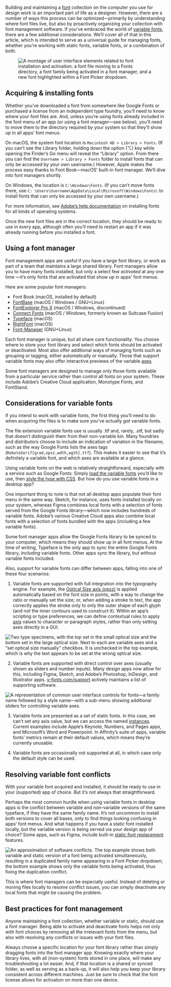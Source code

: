 Building and maintaining a [font](/glossary/font) collection on the computer you use for design work is an important part of life as a designer. However, there are a number of ways this process can be optimized—primarily by understanding where font files live, but also by proactively organizing your collection with font management software. If you’ve embraced the world of [variable fonts](/glossary/variable_fonts), there are a few additional considerations. We’ll cover all of that in this article, which is intended to serve as a universal guide for managing fonts, whether you’re working with static fonts, variable fonts, or a combination of both.

<figure>

![A montage of user interface elements related to font installation and activation: a font file moving to a Fonts directory, a font family being activated in a font manager, and a new font highlighted within a Font Picker dropdown.](images/thumbnail.svg)

</figure>

## Acquiring & installing fonts

Whether you’ve downloaded a font from somewhere like Google Fonts or purchased a license from an independent type foundry, you’ll need to know where your font files are. And, unless you’re using fonts already included in the font menu of an app (or using a font manager—see below), you’ll need to move them to the directory required by your system so that they’ll show up in all apps’ font menus.

On macOS, the system font location is `Macintosh HD > Library > Fonts`. (If you can’t see the Library folder, holding down the option (⌥) key while opening the Finder’s Go menu will reveal the “Library” option. From there you can find the `Username > Library > Fonts` folder to install fonts that can only be accessed by your own username.) However, Apple makes the process easy thanks to Font Book—macOS’ built-in font manager. We’ll dive into font managers shortly.

On Windows, the location is `C:\Windows\Fonts`. (If you can’t move fonts there, use `C: \Users\Username\AppData\Local\Microsoft\Windows\Fonts\` to install fonts that can only be accessed by your own username.)

For more information, see [Adobe’s help documentation](https://www.adobe.com/products/type/install-instructions.html) on installing fonts for all kinds of operating systems.

Once the new font files are in the correct location, they should be ready to use in every app, although often you’ll need to restart an app if it was already running before you installed a font.

## Using a font manager

Font management apps are useful if you have a large font library, or work as part of a team that maintains a large shared library. Font managers allow you to have many fonts installed, but only a select few *activated* at any one time —it’s only fonts that are activated that show up in apps’ font menus.

Here are some popular font managers:
- Font Book (macOS, installed by default)
- [FontBase](https://fontba.se) (macOS / Windows / GNU+Linux)
- [FontExplorer Pro X](https://www.fontexplorerx.com) (macOS / Windows, discontinued)
- [Connect Fonts](https://www.extensis.com/connect/fonts) (macOS / Windows, formerly known as Suitcase Fusion)
- [Typeface](https://typefaceapp.com) (macOS)
- [RightFont](https://rightfontapp.com) (macOS)
- [Font-Manager](https://github.com/FontManager/font-manager) (GNU+Linux)

Each font manager is unique, but all share core functionality: You choose where to store your font library and select which fonts should be activated or deactivated. Most also offer additional ways of managing fonts such as grouping or tagging, either automatically or manually. Those that support variable fonts may also offer interactive previews of the variable [axes](/glossary/axis_in_variable_fonts).

Some font managers are designed to manage only those fonts available from a particular service rather than control all fonts on your system. These include Adobe’s Creative Cloud application, Monotype Fonts, and FontStand.

## Considerations for variable fonts

If you intend to work with variable fonts, the first thing you’ll need to do when acquiring the files is to make sure you’ve actually *got* variable fonts.

The file extension variable fonts use is usually .ttf and, rarely, .otf, but sadly that doesn’t distinguish them from their non-variable kin. Many foundries and distributors choose to include an indication of variation in the filename, such as the way Google Fonts lists the axes tags (`RobotoSerif[grad,opsz,wdth,wgth].ttf`). This makes it easier to see that it’s definitely a variable font, and which axes are available at a glance.

Using variable fonts on the web is relatively straightforward, especially with a service such as Google Fonts: Simply [load the variable fonts](/lesson/loading_variable_fonts_on_the_web) you’d like to use, then [style the type with CSS](/lesson/styling_type_on_the_web_with_variable_fonts). But how do you use variable fonts in a desktop app?

One important thing to note is that not all desktop apps populate their font menu in the same way. Sketch, for instance, uses fonts installed locally on your system, whereas Figma combines local fonts with a selection of fonts served from the Google Fonts library—which now includes hundreds of variable fonts. Adobe’s various Creative Cloud apps also combine local fonts with a selection of fonts bundled with the apps (including a few variable fonts).

Some font manager apps allow the Google Fonts library to be synced to your computer, which means they should show up in all font menus. At the time of writing, Typeface is the only app to sync the entire Google Fonts library, *including* variable fonts. Other apps sync the library, but without variable fonts included.

Also, support for variable fonts can differ between apps, falling into one of these four scenarios:

1. Variable fonts are supported with full integration into the typography engine. For example, the [Optical Size axis (opsz)](/glossary/optical_size_axis) is applied automatically based on the font size in points, with a way to change the ratio or manually set the size; or, when adding a stroke to text, the app correctly applies the stroke only to only the outer shape of each glyph (and not the inner contours used to construct it). Within an app’s scripting or type preferences, we can define contextual rules to apply [axis](/glossary/axis_in_variable_fonts) values to character or paragraph styles, rather than only setting axes directly in a GUI.

![Two type specimens, with the top set in the small optical size and the bottom set in the large optical size. Next to each are variable axes and a “set optical size manually” checkbox. It is unchecked in the top example, which is why the text appears to be set at the wrong optical size.](images/installing_managing_2.svg)

2. Variable fonts are supported with direct control over axes (usually shown as sliders and number inputs). Many design apps now allow for this, including Figma, Sketch, and Adobe’s Photoshop, InDesign, and Illustrator apps. [v-fonts.com/support](http://v-fonts.com/support) actively maintains a list of supporting software.

![A representation of common user interface controls for fonts—a family name followed by a style name—with a sub-menu showing additional sliders for controlling variable axes.](images/installing_managing_3.svg)

3. Variable fonts are presented as a set of static fonts. In this case, we can’t set any axis value, but we can access the named [instances](/glossary/instance). Current examples include Apple’s Keynote, Numbers, and Pages apps, and Microsoft’s Word and Powerpoint. In Affinity’s suite of apps, variable fonts’ metrics remain at their default values, which means they’re currently unusable.

4. Variable fonts are occasionally not supported at all, in which case only the default style can be used.

## Resolving variable font conflicts

With your variable font acquired and installed, it should be ready to use in your (supported) app of choice. But it’s not always that straightforward.

Perhaps the most common hurdle when using variable fonts in desktop apps is the conflict between variable and non-variable versions of the same typeface, if they have the same family name. It’s not uncommon to install both versions to cover all bases, only to find things looking confusing in apps’ font menus. And what happens if you have a static font installed locally, but the variable version is being served via your design app of choice? Some apps, such as Figma, include built-in [static font replacement](https://help.figma.com/hc/en-us/articles/5579502031511-Use-variable-fonts#Replace_static_fonts) features.

![An approximation of software conflicts. The top example shows both variable and static version of a font being activated simultaneously, resulting in a duplicated family name appearing in a Font Picker dropdown; the bottom example shows only the variable fonts being activated, thus fixing the duplication conflict.](images/installing_managing_4.svg)

This is where font managers can be especially useful. Instead of deleting or moving files locally to resolve conflict issues, you can simply deactivate any local fonts that might be causing the problem.

## Best practices for font management

Anyone maintaining a font collection, whether variable or static, should use a font manager. Being able to activate and deactivate fonts helps not only with font choices by removing all the irrelevant fonts from the menu, but also with resolving any conflicts or issues with your font files.

Always choose a specific location for your font library rather than simply dragging fonts into the font manager app. Knowing exactly where your library lives, with all (non-system) fonts stored in one place, will make any troubleshooting a lot easier. And, if that location is a shared or synced folder, as well as serving as a back-up, it will also help you keep your library consistent across different machines. Just be sure to check that the font license allows for activation on more than one device.
